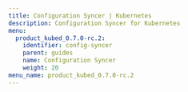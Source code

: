 ```yaml
---
title: Configuration Syncer | Kubernetes
description: Configuration Syncer for Kubernetes
menu:
  product_kubed_0.7.0-rc.2:
    identifier: config-syncer
    parent: guides
    name: Configuration Syncer
    weight: 20
menu_name: product_kubed_0.7.0-rc.2
---
```

